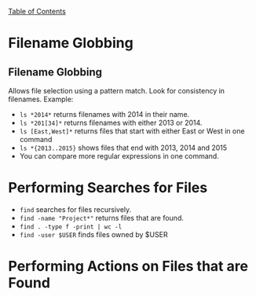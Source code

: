 [Table of Contents](/README.md)

# Filename Globbing
## Filename Globbing
Allows file selection using a pattern match. Look for consistency in filenames.
Example:
* `ls *2014*` returns filenames with 2014 in their name.
* `ls *201[34]*` returns filenames with either 2013 or 2014.
* `ls [East,West]*` returns files that start with either East or West in one command
* `ls *{2013..2015}` shows files that end with 2013, 2014 and 2015 
* You can compare more regular expressions in one command.

# Performing Searches for Files
* `find` searches for files recursively.
* `find -name "Project*"` returns files that are found.
* `find . -type f -print | wc -l`
* `find -user $USER` finds files owned by $USER

# Performing Actions on Files that are Found